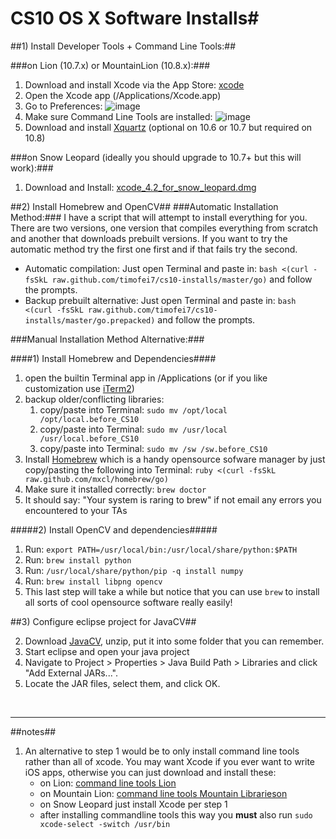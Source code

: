 # CS10 OS X Software Installs#






##1) Install Developer Tools + Command Line Tools:##

###on Lion (10.7.x) or MountainLion (10.8.x):###



1. Download and install Xcode via the App Store: [xcode](http://itunes.apple.com/us/app/xcode)
2. Open the Xcode app (/Applications/Xcode.app)
3. Go to Preferences:
![image](https://raw.github.com/timofei7/cs10-installs/master/images//goto_preferences.png)
4. Make sure Command Line Tools are installed:
![image](https://raw.github.com/timofei7/cs10-installs/master/images/preferences_window.png)
5. Download and install [Xquartz](http://xquartz.macosforge.org/) (optional on 10.6 or 10.7 but required on 10.8)


###on Snow Leopard (ideally you should upgrade to 10.7+ but this will work):###


1. Download and Install:  [xcode_4.2_for_snow_leopard.dmg](http://www.cs.dartmouth.edu/~tim/cs10/xcode_4.2_for_snow_leopard.dmg)


##2) Install Homebrew and OpenCV##
###Automatic Installation Method:###
I have a script that will attempt to install everything for you.  There are two versions, one version that compiles everything from scratch and another that downloads prebuilt versions.  If you want to try the automatic method try the first one first and if that fails try the second.
 
* Automatic compilation: Just open Terminal and paste in: `bash <(curl -fsSkL raw.github.com/timofei7/cs10-installs/master/go)` and follow the prompts. 
* Backup prebuilt alternative: Just open Terminal and paste in:  `bash <(curl -fsSkL raw.github.com/timofei7/cs10-installs/master/go.prepacked)` and follow the prompts.


###Manual Installation Method Alternative:###

####1) Install Homebrew and Dependencies####
1. open the builtin Terminal app in /Applications (or if you like customization use [iTerm2](http://www.iterm2.com/))
2. backup older/conflicting libraries:
	1. copy/paste into Terminal: `sudo mv /opt/local /opt/local.before_CS10` 
	2. copy/paste into Terminal: `sudo mv /usr/local /usr/local.before_CS10`
	3. copy/paste into Terminal: `sudo mv /sw /sw.before_CS10`
3. Install [Homebrew](http://mxcl.github.com/homebrew/) which is a handy opensource sofware manager by just copy/pasting the following into Terminal:  `ruby <(curl -fsSkL raw.github.com/mxcl/homebrew/go)`
4. Make sure it installed correctly: `brew doctor`
5. It should say: "Your system is raring to brew" if not email any errors you encountered to your TAs

#####2) Install OpenCV and dependencies#####

1. Run: `export PATH=/usr/local/bin:/usr/local/share/python:$PATH`
2. Run: `brew install python`
3. Run: `/usr/local/share/python/pip -q install numpy`
4. Run: `brew install libpng opencv`
3. This last step will take a while but notice that you can use `brew` to install all sorts of cool opensource software really easily!


##3) Configure eclipse project for JavaCV##

2. Download [JavaCV](http://javacv.googlecode.com/files/javacv-0.2-bin.zip), unzip, put it into some folder that you can remember.
3. Start eclipse and open your java project
4. Navigate to Project > Properties > Java Build Path > Libraries and click "Add External JARs...".
4. Locate the JAR files, select them, and click OK.

<br>
<hr>

##notes##
1. An alternative to step 1 would be to only install command line tools rather than all of xcode. You may want Xcode if you ever want to write iOS apps, otherwise you can just download and install these:
	* on Lion:  [command line tools Lion](http://www.cs.dartmouth.edu/~tim/cs10/command_line_tools_for_xcode_os_x_lion_aug_2012.dmg)
	* on Mountain Lion: [command line tools Mountain Librarieson](http://www.cs.dartmouth.edu/~tim/cs10/command_line_tools_for_xcode_os_x_mountain_lion_aug_2012.dmg)
	* on Snow Leopard just install Xcode per step 1
    * after installing commandline tools this way you **must** also run `sudo xcode-select -switch /usr/bin`	











